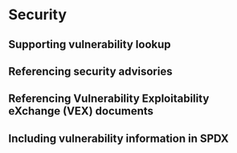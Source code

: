 # Security
## Supporting vulnerability lookup

## Referencing security advisories

## Referencing Vulnerability Exploitability eXchange (VEX) documents

## Including vulnerability information in SPDX

